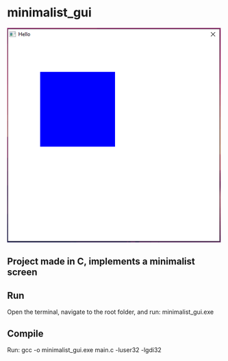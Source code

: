# minimalist_gui

![Home](https://raw.githubusercontent.com/gheysiell/images/main/minimalist_gui.png)

## Project made in C, implements a minimalist screen

## Run

Open the terminal, navigate to the root folder, and run:
minimalist_gui.exe

## Compile

Run: gcc -o minimalist_gui.exe main.c -luser32 -lgdi32
